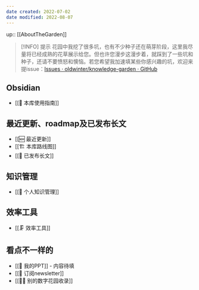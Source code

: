 ```yaml
---
date created: 2022-07-02
date modified: 2022-08-07
---
```


up:: [[AboutTheGarden]]

> [!INFO] 提示
>花园中我挖了很多坑，也有不少种子还在萌芽阶段，这里我尽量将已经成熟的花草展示给您。但也许您漫步这漫步着，就踩到了一些坑和种子，还请不要愤怒和懊恼。若您希望我加速填某些你感兴趣的坑，欢迎来提issue：[Issues · oldwinter/knowledge-garden · GitHub](https://github.com/oldwinter/knowledge-garden/issues)

## Obsidian

- [[🧰 本库使用指南]]

## 最近更新、roadmap及已发布长文

- [[🆕 最近更新]]
- [[🏗 本库路线图]]
- [[🏹 已发布长文]]

## 知识管理

- [[🧀 个人知识管理]]

## 效率工具

- [[🗜 效率工具]]

## 看点不一样的

- [[🎥 我的PPT]] - 内容待填
- [[📩 订阅newsletter]]
- [[👬🏻 别的数字花园收录]]
